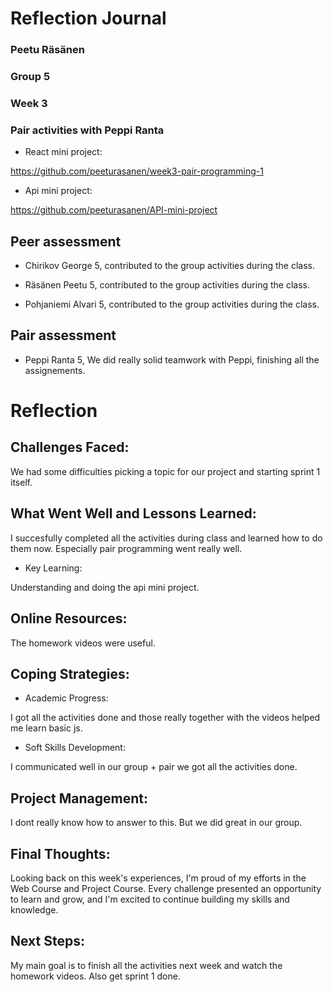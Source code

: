 # Reflection Journal
### **Peetu Räsänen**
### Group 5
### Week 3

### Pair activities with Peppi Ranta
- React mini project: 

https://github.com/peeturasanen/week3-pair-programming-1
- Api mini project: 

https://github.com/peeturasanen/API-mini-project

## Peer assessment
- 	Chirikov George 5, contributed to the group activities during the class.

- 	Räsänen Peetu 5, contributed to the group activities during the class.

- 	Pohjaniemi Alvari 5, contributed to the group activities during the class.

## Pair assessment
- Peppi Ranta 5, We did really solid teamwork with Peppi, finishing all the assignements.


# Reflection

## Challenges Faced:
We had some difficulties picking a topic for our project and starting sprint 1 itself.

## What Went Well and Lessons Learned:
I succesfully completed all the activities during class and learned how to do them now. Especially pair programming went really well.

- Key Learning:

Understanding and doing the api mini project.

## Online Resources:
The homework videos were useful.

## Coping Strategies:
- Academic Progress:

I got all the activities done and those really together with the videos helped me learn basic js.

- Soft Skills Development:

I communicated well in our group + pair we got all the activities done.

## Project Management:
I dont really know how to answer to this. But we did great in our group.

## Final Thoughts:
Looking back on this week's experiences, I'm proud of my efforts in the Web Course and Project Course. Every challenge presented an opportunity to learn and grow, and I'm excited to continue building my skills and knowledge.

## Next Steps:
My main goal is to finish all the activities next week and watch the homework videos. Also get sprint 1 done.
